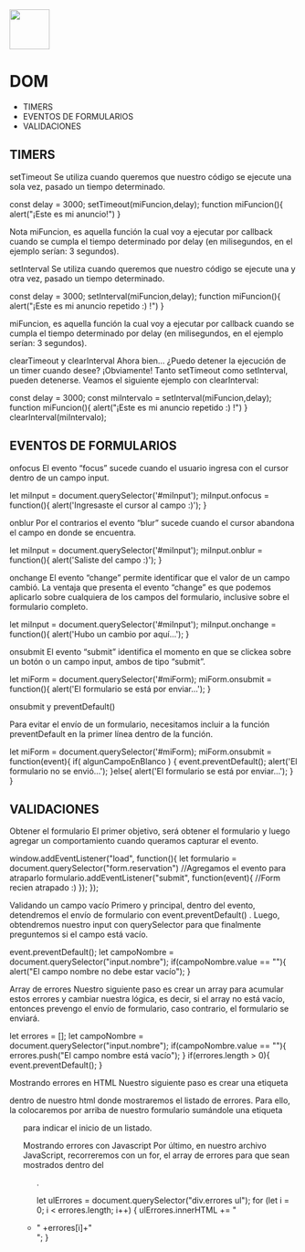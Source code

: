 <img  src='../logo.png' height='70px'>

# DOM   

* TIMERS
* EVENTOS DE FORMULARIOS
* VALIDACIONES



## TIMERS
setTimeout
Se utiliza cuando queremos que nuestro código se ejecute una
sola vez, pasado un tiempo determinado.

const delay = 3000;
 setTimeout(miFuncion,delay);
 function miFuncion(){
 alert("¡Este es mi anuncio!")
 }

 Nota
miFuncion, es aquella función la cual voy a ejecutar por
callback cuando se cumpla el tiempo determinado por delay
(en milisegundos, en el ejemplo serían: 3 segundos).

setInterval
Se utiliza cuando queremos que nuestro código se ejecute una y
otra vez, pasado un tiempo determinado.

const delay = 3000;
 setInterval(miFuncion,delay);
 function miFuncion(){
 alert("¡Este es mi anuncio repetido :) !")
 }

 miFuncion, es aquella función la cual voy a ejecutar por
callback cuando se cumpla el tiempo determinado por delay
(en milisegundos, en el ejemplo serían: 3 segundos).

clearTimeout y clearInterval
Ahora bien… ¿Puedo detener la ejecución de un timer cuando
desee?
¡Obviamente! Tanto setTimeout como setInterval, pueden
detenerse. Veamos el siguiente ejemplo con clearInterval:

const delay = 3000;
 const miIntervalo = setInterval(miFuncion,delay);
 function miFuncion(){
 alert("¡Este es mi anuncio repetido :) !")
 }
clearInterval(miIntervalo);

## EVENTOS DE FORMULARIOS

onfocus
El evento “focus” sucede cuando el usuario ingresa con
el cursor dentro de un campo input.

let miInput = document.querySelector('#miInput');
 miInput.onfocus = function(){
 alert('Ingresaste el cursor al campo :)');
 }

onblur
Por el contrarios el evento “blur” sucede cuando el cursor
abandona el campo en donde se encuentra.

let miInput = document.querySelector('#miInput');
 miInput.onblur = function(){
 alert('Saliste del campo :)');
 }

 onchange
El evento “change” permite identificar que el valor de un
campo cambió. La ventaja que presenta el evento
“change” es que podemos aplicarlo sobre cualquiera de
los campos del formulario, inclusive sobre el formulario
completo.

let miInput = document.querySelector('#miInput');
 miInput.onchange = function(){
 alert('Hubo un cambio por aquí...');
 }

 onsubmit
El evento “submit” identifica el momento en que se
clickea sobre un botón o un campo input, ambos de tipo
“submit”.

let miForm = document.querySelector('#miForm);
 miForm.onsubmit = function(){
 alert('El formulario se está por enviar...');
 }

 onsubmit y preventDefault()

 Para evitar el envío de un formulario, necesitamos incluir
a la función preventDefault en la primer línea dentro de
la función.

let miForm = document.querySelector('#miForm);
 miForm.onsubmit = function(event){
if( algunCampoEnBlanco ) {
event.preventDefault();
 alert('El formulario no se envió...');
}else{
 alert('El formulario se está por enviar...');
}
 }
 
## VALIDACIONES
Obtener el formulario
El primer objetivo, será obtener el formulario y luego
agregar un comportamiento cuando queramos capturar
el evento.

window.addEventListener("load", function(){
 let formulario = document.querySelector("form.reservation")
//Agregamos el evento para atraparlo
 formulario.addEventListener("submit", function(event){
 //Form recien atrapado :)
 });
});

Validando un campo vacío
Primero y principal, dentro del evento, detendremos el
envío de formulario con event.preventDefault() .
Luego, obtendremos nuestro input con querySelector
para que finalmente preguntemos si el campo está
vacío.

event.preventDefault();
let campoNombre = document.querySelector("input.nombre");
if(campoNombre.value == ""){
alert("El campo nombre no debe estar vacío");
}

Array de errores
Nuestro siguiente paso es crear un array para acumular
estos errores y cambiar nuestra lógica, es decir, si el
array no está vacío, entonces prevengo el envío de
formulario, caso contrario, el formulario se enviará.

let errores = [];
let campoNombre = document.querySelector("input.nombre");
if(campoNombre.value == ""){
errores.push("El campo nombre está vacío");
}
if(errores.length > 0){
event.preventDefault();
}

Mostrando errores en HTML
Nuestro siguiente paso es crear una etiqueta <div>
dentro de nuestro html donde mostraremos el listado de
errores. Para ello, la colocaremos por arriba de nuestro
formulario sumándole una etiqueta <ul> para indicar el
inicio de un listado.

<div class="errores">
 <ul>
 <!--Aca irán los errores-->
 </ul>
 </div>

 Mostrando errores con Javascript
Por último, en nuestro archivo JavaScript, recorreremos
con un for, el array de errores para que sean mostrados
dentro del <div> <ul>.

let ulErrores = document.querySelector("div.errores ul");
for (let i = 0; i < errores.length; i++) {
 ulErrores.innerHTML += "<li>" +errores[i]+"</li>";
}

